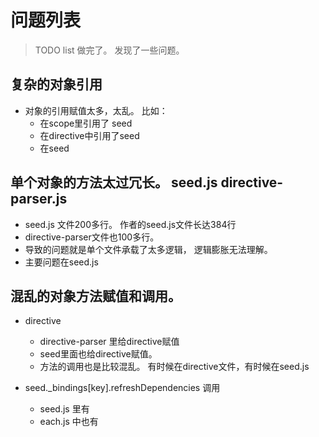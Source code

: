 # 问题列表

> TODO list 做完了。 发现了一些问题。

## 复杂的对象引用

- 对象的引用赋值太多，太乱。 比如：
  * 在scope里引用了 seed
  * 在directive中引用了seed
  * 在seed

## 单个对象的方法太过冗长。 seed.js directive-parser.js

- seed.js 文件200多行。 作者的seed.js文件长达384行
- directive-parser文件也100多行。
- 导致的问题就是单个文件承载了太多逻辑， 逻辑膨胀无法理解。
- 主要问题在seed.js

## 混乱的对象方法赋值和调用。

- directive
  * directive-parser 里给directive赋值
  * seed里面也给directive赋值。
  * 方法的调用也是比较混乱。 有时候在directive文件，有时候在seed.js

- seed._bindings[key].refreshDependencies 调用
  * seed.js 里有
  * each.js 中也有

